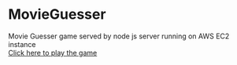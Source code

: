 # MovieGuesser
Movie Guesser game served by node js server running on AWS EC2 instance
<br>
<a href='http://54.174.100.146:3000/'> Click here to play the game </a>
